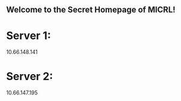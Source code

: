 ## Welcome to the Secret Homepage of MICRL!
# Server 1:
10.66.148.141
# Server 2:
10.66.147.195







